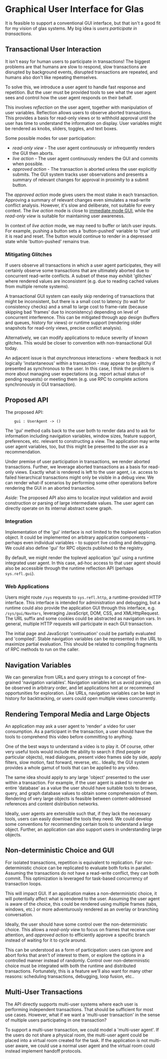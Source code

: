 # Graphical User Interface for Glas

It is feasible to support a conventional GUI interface, but that isn't a good fit for my vision of glas systems. My big idea is *users participate in transactions*. 

## Transactional User Interaction

It isn't easy for human users to participate in transactions! The biggest problems are that humans are slow to respond, slow transactions are disrupted by background events, disrupted transactions are repeated, and humans also don't like repeating themselves. 

To solve this, we introduce a user agent to handle fast response and repetition. But the user must be provided tools to see what the user agent sees and control how the user agent responds on their behalf. 

This involves *reflection* on the user agent, together with manipulation of user variables. Reflection allows users to observe aborted transactions. This provides a basis for read-only views or to withhold approval until the user has time to understand the information on display. User variables might be rendered as knobs, sliders, toggles, and text boxes.

Some possible modes for user participation:

* *read-only view* - The user agent continuously or infrequently renders the GUI then aborts.
* *live action* - The user agent continuously renders the GUI and commits when possible.
* *approved action* - The transaction is aborted unless the user explicitly submits. The GUI system tracks user observations and presents a summary of relevant changes for approval in proximity to a submit button. 

The *approved action* mode gives users the most stake in each transaction. Approving a summary of relevant changes even simulates a read-write conflict analysis. However, it's slow and deliberate, not suitable for every context. The *live action* mode is close to [immediate mode GUI](https://en.wikipedia.org/wiki/Immediate_mode_GUI), while the *read-only view* is suitable for maintaining user awareness.

In context of *live action* mode, we may need to buffer or latch user inputs. For example, pushing a button sets a 'button-pushed' variable to 'true' until it is read and reset. The button would continue to render in a depressed state while 'button-pushed' remains true.

### Mitigating Glitches

If users observe all transactions in which a user agent participates, they will certainly observe some transactions that are ultimately aborted due to concurrent read-write conflicts. A subset of these may exhibit 'glitches' where rendered values are inconsistent (e.g. due to reading cached values from multiple remote systems). 

A transactional GUI system can easily skip rendering of transactions that might be inconsistent, but there is a small cost to latency (to wait for consistency checks) and a small to large cost to frame-rate (because skipping bad 'frames' due to inconistency) depending on level of concurrent interference. This can be mitigated through app design (buffers and queues, history for views) or runtime support (rendering older snapshots for read-only views, precise conflict analysis).

Alternatively, we can modify applications to reduce severity of known glitches. This would be closer to convention with non-transactional GUI today.

An adjacent issue is that *asynchronous* interactions - where feedback is not logically 'instantaneous' within a transaction - may appear to be glitchy if presented as synchronous to the user. In this case, I think the problem is more about managing user expectations (e.g. report actual status of pending requests) or meeting them (e.g. use RPC to complete actions synchronously in GUI transaction).

## Proposed API

The proposed API:

        gui : UserAgent -> ()

The 'gui' method calls back to the user both to render data and to ask for information including navigation variables, window sizes, feature support, preferences, etc. relevant to constructing a view. The application may write user agent variables, too, but this might be presented to the user as a recommendation.

Under premise of user participation in transactions, we render aborted transactions. Further, we leverage aborted transactions as a basis for read-only views. Exactly what is rendered is left to the user agent, i.e. access to failed hierarchical transactions might only be visible in a debug view. We can render what-if scenarios by performing some other operations before rendering the GUI in an aborted transaction. 

*Aside:* The proposed API also aims to localize input validation and avoid construction or parsing of large intermediate values. The user agent can directly operate on its internal abstract scene graph.

### Integration

Implementation of the 'gui' interface is not limited to the toplevel application object. It could be implemented on arbitrary application components - perhaps even individual variables - to support live coding and debugging. We could also define 'gui' for RPC objects published to the registry.

By default, we might render the toplevel application 'gui' using a runtime integrated user agent. In this case, ad-hoc access to that user agent should also be accessible through the runtime reflection API (perhaps `sys.refl.gui`). 

### Web Applications

Users might route `/sys` requests to `sys.refl.http`, a runtime-provided HTTP interface. This interface is intended for administration and debugging, but a runtime could also provide the application GUI through this interface, e.g. `/sys/gui/NavVars`, leveraging JavaScript, DOM, CSS, and XMLHttpRequest. The URL suffix and some cookies could be abstracted as navigation vars. In general, multiple HTTP requests will participate in each GUI transaction.

The initial page and JavaScript 'continuation' could be partially evaluated and 'compiled'. Stable navigation variables can be represented in the URL to maximize partial evaluation. This should be related to compiling fragments of RPC methods to run on the caller.

## Navigation Variables

We can generalize from URLs and query strings to a concept of fine-grained 'navigation variables'. Navigation variables let us avoid parsing, can be observed in arbitrary order, and let applications hint at or recommend opportunities for exploration. Like URLs, navigation variables can be kept in history for backtracking, or users could open multiple views concurrently.

## Rendering Temporal Media and Large Objects

An application may ask a user agent to 'render' a video for user consumption. As a participant in the transaction, a user should have the tools to comprehend this video before committing to anything. 

One of the best ways to understand a video is to play it. Of course, other very useful tools would include the ability to search it (find people or particular objects), read dialogues, present video frames side by side, apply filters, slow motion, fast forward, reverse, etc.. Ideally, the GUI system provides a whole gamut of tools that can be applied to any video.

The same idea should apply to any large 'object' presented to the user within a transaction. For example, if the user agent is asked to render an entire 'database' as a value the user should have suitable tools to browse, query, and graph database values to obtain some comprehension of them. Rendering of very large objects is feasible between content-addressed references and content distribution networks.

Ideally, user agents are extensible such that, if they lack the necessary tools, users can easily download the tools they need. We could develop some conventions for recommending certain tools to understand a large object. Further, an application can also support users in understanding large objects.

## Non-deterministic Choice and GUI

For isolated transactions, repetition is equivalent to replication. Fair non-deterministic choice can be replicated to evaluate both forks in parallel. Assuming the transactions do not have a read-write conflict, they can both commit. This optimization is leveraged for task-based concurrency of transaction loops.

This will impact GUI. If an application makes a non-deterministic choice, it will potentially affect what is rendered to the user. Assuming the user agent is aware of the choice, this could be rendered using multiple frames (tabs, windows, etc.) or more adventurously rendered as an overlay or branching conversation. 

Ideally, the user should have some control over the non-deterministic choice. This allows a *read-only view* to focus on frames that receive user attention, and *approved action* to efficiently approve a specific branch instead of waiting for it to cycle around. 

This can be understood as a form of participation: users can ignore and abort forks that aren't of interest to them, or explore the options in a controlled manner instead of randomly. Control over non-deterministic choice must be integrated with both the runtime and distributed transactions. Fortunately, this is a feature we'll also want for many other reasons: scheduling transactions, debugging, loop fusion, etc.. 

## Multi-User Transactions

The API directly supports multi-user systems where each user is performing independent transactions. That should be sufficient for most use cases. However, what if we want a 'multi-user transaction' in the sense of multiple users participating in one transaction?

To support a multi-user transaction, we could model a 'multi-user agent'. If the users do not share a physical room, the multi-user agent could be placed into a virtual room created for the task. If the application is not multi-user aware, we could use a normal user agent and the virtual room could instead implement handoff protocols. 
